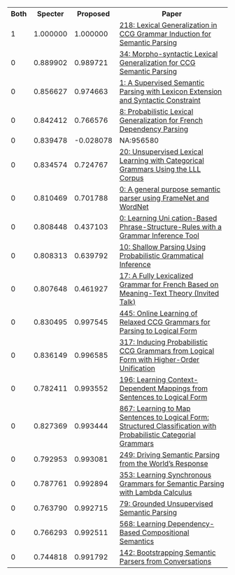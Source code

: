 <html><table><tr>
<th>Both</th>
<th>Specter</th>
<th>Proposed</th>
<th>Paper</th>
</tr>
<tr>
<td>1</td>
<td>1.000000</td>
<td>1.000000</td>
<td><a href="https://www.semanticscholar.org/paper/36d69fec4884389c1709d3ca74394cac814ce4a4">218: Lexical Generalization in CCG Grammar Induction for Semantic Parsing</a></td>
</tr>
<tr>
<td>0</td>
<td>0.889902</td>
<td>0.989721</td>
<td><a href="https://www.semanticscholar.org/paper/dfa73b030e1d8562512f1916ff931ae791556ba3">34: Morpho-syntactic Lexical Generalization for CCG Semantic Parsing</a></td>
</tr>
<tr>
<td>0</td>
<td>0.856627</td>
<td>0.974663</td>
<td><a href="https://www.semanticscholar.org/paper/d99a50af0aabe135d4a9bb64c9073b2c067d481f">1: A Supervised Semantic Parsing with Lexicon Extension and Syntactic Constraint</a></td>
</tr>
<tr>
<td>0</td>
<td>0.842412</td>
<td>0.766576</td>
<td><a href="https://www.semanticscholar.org/paper/2c4d6381d73ca0a91d2d3dde2816d83918aa3112">8: Probabilistic Lexical Generalization for French Dependency Parsing</a></td>
</tr>
<tr>
<td>0</td>
<td>0.839478</td>
<td>-0.028078</td>
<td>NA:956580</td>
</tr>
<tr>
<td>0</td>
<td>0.834574</td>
<td>0.724767</td>
<td><a href="https://www.semanticscholar.org/paper/20102c9e4c290cc81420207cb6217af1000fdfa8">20: Unsupervised Lexical Learning with Categorical Grammars Using the LLL Corpus</a></td>
</tr>
<tr>
<td>0</td>
<td>0.810469</td>
<td>0.701788</td>
<td><a href="https://www.semanticscholar.org/paper/f02fe340d4edd7320756471368cd9e290c18bae2">0: A general purpose semantic parser using FrameNet and WordNet</a></td>
</tr>
<tr>
<td>0</td>
<td>0.808448</td>
<td>0.437103</td>
<td><a href="https://www.semanticscholar.org/paper/9fdfd5af74b5cd2529729391fa98d7ffeda86e0f">0: Learning Uni cation-Based Phrase-Structure-Rules with a Grammar Inference Tool</a></td>
</tr>
<tr>
<td>0</td>
<td>0.808313</td>
<td>0.639792</td>
<td><a href="https://www.semanticscholar.org/paper/c8c5c9137734654499a305acf541c9743e43bbc6">10: Shallow Parsing Using Probabilistic Grammatical Inference</a></td>
</tr>
<tr>
<td>0</td>
<td>0.807648</td>
<td>0.461927</td>
<td><a href="https://www.semanticscholar.org/paper/4822d7a3f36d1cdf1ec88e58c5065917a69aa20e">17: A Fully Lexicalized Grammar for French Based on Meaning-Text Theory (Invited Talk)</a></td>
</tr>
<tr>
<td>0</td>
<td>0.830495</td>
<td>0.997545</td>
<td><a href="https://www.semanticscholar.org/paper/774113732db34ce0b797fc3dcceded811fb6edbc">445: Online Learning of Relaxed CCG Grammars for Parsing to Logical Form</a></td>
</tr>
<tr>
<td>0</td>
<td>0.836149</td>
<td>0.996585</td>
<td><a href="https://www.semanticscholar.org/paper/c7a40c3ef180d847bb3db40fd01990e08a6264f7">317: Inducing Probabilistic CCG Grammars from Logical Form with Higher-Order Unification</a></td>
</tr>
<tr>
<td>0</td>
<td>0.782411</td>
<td>0.993552</td>
<td><a href="https://www.semanticscholar.org/paper/07216ee1119f61b351b69e94b2e7c3698d96b026">196: Learning Context-Dependent Mappings from Sentences to Logical Form</a></td>
</tr>
<tr>
<td>0</td>
<td>0.827369</td>
<td>0.993444</td>
<td><a href="https://www.semanticscholar.org/paper/74fe7ec751cd50295b15cfd46389a8fefb37c414">867: Learning to Map Sentences to Logical Form: Structured Classification with Probabilistic Categorial Grammars</a></td>
</tr>
<tr>
<td>0</td>
<td>0.792953</td>
<td>0.993081</td>
<td><a href="https://www.semanticscholar.org/paper/92fb5e045bb23f13c11d8bb277925013b24b5930">249: Driving Semantic Parsing from the World’s Response</a></td>
</tr>
<tr>
<td>0</td>
<td>0.787761</td>
<td>0.992894</td>
<td><a href="https://www.semanticscholar.org/paper/c2ecc66c0e5f976b0e0d95c64ed2d1e283a2625d">353: Learning Synchronous Grammars for Semantic Parsing with Lambda Calculus</a></td>
</tr>
<tr>
<td>0</td>
<td>0.763790</td>
<td>0.992715</td>
<td><a href="https://www.semanticscholar.org/paper/dd78a271722fb9e0eaade4208860398de1d80b7f">79: Grounded Unsupervised Semantic Parsing</a></td>
</tr>
<tr>
<td>0</td>
<td>0.766293</td>
<td>0.992511</td>
<td><a href="https://www.semanticscholar.org/paper/3ecd3e00bbbfd94446c3adc9c6878de27e250f7c">568: Learning Dependency-Based Compositional Semantics</a></td>
</tr>
<tr>
<td>0</td>
<td>0.744818</td>
<td>0.991792</td>
<td><a href="https://www.semanticscholar.org/paper/508e5b724c8b841aecfae864e5d6dcd02eb28772">142: Bootstrapping Semantic Parsers from Conversations</a></td>
</tr>
</table></html>

